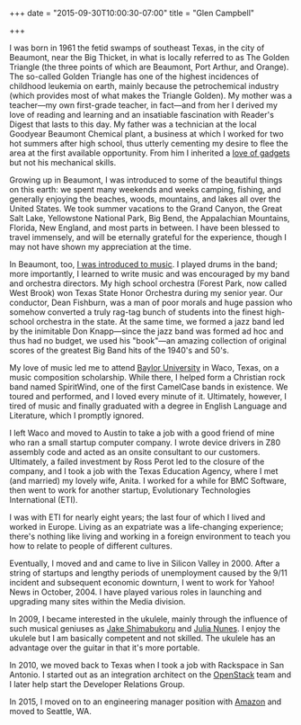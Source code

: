 +++
date = "2015-09-30T10:00:30-07:00"
title = "Glen Campbell"

+++

I was born in 1961 the fetid swamps of southeast Texas, in the city
of Beaumont, near the Big Thicket, in what is locally referred to
as The Golden Triangle (the three points of which are Beaumont,
Port Arthur, and Orange). The so-called Golden Triangle has one of
the highest incidences of childhood leukemia on earth, mainly because
the petrochemical industry (which provides most of what makes the
Triangle Golden). My mother was a teacher&mdash;my own first-grade
teacher, in fact&mdash;and from her I derived my love of reading
and learning and an insatiable fascination with Reader's Digest
that lasts to this day. My father was a technician at the local
Goodyear Beaumont Chemical plant, a business at which I worked for
two hot summers after high school, thus utterly cementing my desire
to flee the area at the first available opportunity. From him I
inherited a [love of gadgets](http://glencampbell.co/essays/gadgets.html)
but not his mechanical skills.

Growing up in Beaumont, I was introduced to some of the beautiful
things on this earth: we spent many weekends and weeks camping,
fishing, and generally enjoying the beaches, woods, mountains, and
lakes all over the United States. We took summer vacations to the
Grand Canyon, the Great Salt Lake, Yellowstone National Park, Big
Bend, the Appalachian Mountains, Florida, New England, and most
parts in between. I have been blessed to travel immensely, and will
be eternally grateful for the experience, though I may not have
shown my appreciation at the time.

In Beaumont, too, [I was introduced to
music](http://glencampbell.co/essays/classical-music.html). I
played drums in the band; more importantly, I learned to write music
and was encouraged by my band and orchestra directors. My high
school orchestra (Forest Park, now called West Brook) won Texas
State Honor Orchestra during my senior year. Our conductor, Dean
Fishburn, was a man of poor morals and huge passion who somehow
converted a truly rag-tag bunch of students into the finest high-school
orchestra in the state. At the same time, we formed a jazz band led
by the inimitable Don Knapp&mdash;since the jazz band was formed
ad hoc and thus had no budget, we used his "book"&mdash;an amazing
collection of original scores of the greatest Big Band hits of the
1940's and 50's.

My love of music led me to attend [Baylor
University](http://www.baylor.edu) in Waco, Texas, on a music
composition scholarship. While there, I helped form a Christian
rock band named SpiritWind, one of the first CamelCase bands in
existence. We toured and performed, and I loved every minute of it.
Ultimately, however, I tired of music and finally graduated with a
degree in English Language and Literature, which I promptly ignored.

I left Waco and moved to Austin to take a job with a good friend
of mine who ran a small startup computer company. I wrote device
drivers in Z80 assembly code and acted as an onsite consultant to
our customers. Ultimately, a failed investment by Ross Perot led
to the closure of the company, and I took a job with the Texas
Education Agency, where I met (and married) my lovely wife, Anita.
I worked for a while for BMC Software, then went to work for another
startup, Evolutionary Technologies International (ETI).

I was with ETI for nearly eight years; the last four of which I
lived and worked in Europe. Living as an expatriate was a life-changing
experience; there's nothing like living and working in a foreign
environment to teach you how to relate to people of different
cultures.

Eventually, I moved and and came to live in Silicon Valley in 2000.
After a string of startups and lengthy periods of unemployment
caused by the 9/11 incident and subsequent economic downturn, I
went to work for Yahoo! News in October, 2004. I have played various
roles in launching and upgrading many sites within the Media division.

In 2009, I became interested in the ukulele, mainly through the influence
of such musical geniuses as
[Jake Shimabukoru](http://www.jakeshimabukuro.com/home/) and
[Julia Nunes](http://www.julianunes.com). I enjoy the ukulele but I
am basically competent and not skilled. The ukulele has an advantage
over the guitar in that it's more portable.

In 2010, we moved back to Texas when I took a job with Rackspace
in San Antonio. I started out as an integration architect on the
[OpenStack](http://www.openstack.org) team and I later help start
the Developer Relations
Group.

In 2015, I moved on to an engineering manager position with
[Amazon](http://www.amazon.com) and moved to Seattle, WA.
